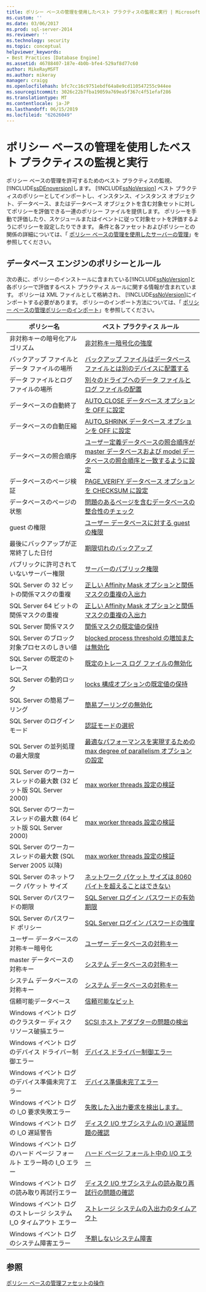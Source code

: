 ```yaml
---
title: ポリシー ベースの管理を使用したベスト プラクティスの監視と実行 | Microsoft Docs
ms.custom: ''
ms.date: 03/06/2017
ms.prod: sql-server-2014
ms.reviewer: ''
ms.technology: security
ms.topic: conceptual
helpviewer_keywords:
- Best Practices [Database Engine]
ms.assetid: 46788407-187e-4b0b-bfe4-529af8d77c60
author: MikeRayMSFT
ms.author: mikeray
manager: craigg
ms.openlocfilehash: bfc7cc16c9751ebdf64a8e9cd110547255c944ee
ms.sourcegitcommit: 3026c22b7fba19059a769ea5f367c4f51efaf286
ms.translationtype: MT
ms.contentlocale: ja-JP
ms.lasthandoff: 06/15/2019
ms.locfileid: "62626049"
---
```

# <a name="monitor-and-enforce-best-practices-by-using-policy-based-management"></a>ポリシー ベースの管理を使用したベスト プラクティスの監視と実行
  ポリシー ベースの管理を許可するためのベスト プラクティスの監視、[!INCLUDE[ssDEnoversion](../../includes/ssdenoversion-md.md)]します。 [!INCLUDE[ssNoVersion](../../includes/ssnoversion-md.md)] ベスト プラクティスのポリシーとしてインポートし、インスタンス、インスタンス オブジェクト、データベース、またはデータベース オブジェクトを含む対象セットに対してポリシーを評価できる一連のポリシー ファイルを提供します。 ポリシーを手動で評価したり、スケジュールまたはイベントに従って対象セットを評価するようにポリシーを設定したりできます。 条件と各ファセットおよびポリシーとの関係の詳細については、「 [ポリシー ベースの管理を使用したサーバーの管理](administer-servers-by-using-policy-based-management.md)」を参照してください。  
  
## <a name="policy-and-rules-for-database-engine"></a>データベース エンジンのポリシーとルール  
 次の表に、ポリシーのインストールに含まれている[!INCLUDE[ssNoVersion](../../includes/ssnoversion-md.md)]と各ポリシーで評価するベスト プラクティス ルールに関する情報が含まれています。 ポリシーは XML ファイルとして格納され、 [!INCLUDE[ssNoVersion](../../includes/ssnoversion-md.md)]にインポートする必要があります。 ポリシーのインポート方法については、「 [ポリシー ベースの管理ポリシーのインポート](import-a-policy-based-management-policy.md)」を参照してください。  
  
|ポリシー名|ベスト プラクティス ルール|  
|-----------------|------------------------|  
|非対称キーの暗号化アルゴリズム|[非対称キー暗号化の強度](asymmetric-keys-encryption-strength.md)|  
|バックアップ ファイルとデータ ファイルの場所|[バックアップ ファイルはデータベース ファイルとは別のデバイスに配置する](../../database-engine/backup-files-must-be-on-separate-devices-from-the-database-files.md)|  
|データ ファイルとログ ファイルの場所|[別々のドライブへのデータ ファイルとログ ファイルの配置](place-data-and-log-files-on-separate-drives.md)|  
|データベースの自動終了|[AUTO_CLOSE データベース オプションを OFF に設定](set-the-auto-close-database-option-to-off.md)|  
|データベースの自動圧縮|[AUTO_SHRINK データベース オプションを OFF に設定](set-the-auto-shrink-database-option-to-off.md)|  
|データベースの照合順序|[ユーザー定義データベースの照合順序が master データベースおよび model データベースの照合順序と一致するように設定](../../database-engine/set-collation-user-defined-databases-match-master-model-databases.md)|  
|データベースのページ検証|[PAGE_VERIFY データベース オプションを CHECKSUM に設定](set-the-page-verify-database-option-to-checksum.md)|  
|データベースのページの状態|[問題のあるページを含むデータベースの整合性のチェック](check-integrity-of-database-with-suspect-pages.md)|  
|guest の権限|[ユーザー データベースに対する guest の権限](guest-permissions-on-user-databases.md)|  
|最後にバックアップが正常終了した日付|[期限切れのバックアップ](outdated-backup.md)|  
|パブリックに許可されていないサーバー権限|[サーバーのパブリック権限](server-public-permissions.md)|  
|SQL Server の 32 ビットの関係マスクの重複|[正しい Affinity Mask オプションと関係マスクの重複の入出力](correct-affinity-mask-and-affinity-input-and-output-mask-overlap.md)|  
|SQL Server 64 ビットの関係マスクの重複|[正しい Affinity Mask オプションと関係マスクの重複の入出力](correct-affinity-mask-and-affinity-input-and-output-mask-overlap.md)|  
|SQL Server 関係マスク|[関係マスクの既定値の保持](keep-the-affinity-mask-default-value.md)|  
|SQL Server のブロック対象プロセスのしきい値|[blocked process threshold の増加または無効化](increase-or-disable-blocked-process-threshold.md)|  
|SQL Server の既定のトレース|[既定のトレース ログ ファイルの無効化](default-trace-log-files-disabled.md)|  
|SQL Server の動的ロック|[locks 構成オプションの既定値の保持](keep-the-locks-configuration-option-default-value.md)|  
|SQL Server の簡易プーリング|[簡易プーリングの無効化](disable-lightweight-pooling.md)|  
|SQL Server のログイン モード|[認証モードの選択](../security/choose-an-authentication-mode.md)|  
|SQL Server の並列処理の最大限度|[最適なパフォーマンスを実現するための max degree of parallelism オプションの設定](set-the-max-degree-of-parallelism-option-for-optimal-performance.md)|  
|SQL Server のワーカー スレッドの最大数 (32 ビット版 SQL Server 2000)|[max worker threads 設定の検証](verify-max-worker-threads-setting.md)|  
|SQL Server のワーカー スレッドの最大数 (64 ビット版 SQL Server 2000)|[max worker threads 設定の検証](verify-max-worker-threads-setting.md)|  
|SQL Server のワーカー スレッドの最大数 (SQL Server 2005 以降)|[max worker threads 設定の検証](verify-max-worker-threads-setting.md)|  
|SQL Server のネットワーク パケット サイズ|[ネットワーク パケット サイズは 8060 バイトを超えることはできない](network-packet-size-should-not-exceed-8060-bytes.md)|  
|SQL Server のパスワードの期限|[SQL Server ログイン パスワードの有効期限](sql-server-login-password-expiration.md)|  
|SQL Server のパスワード ポリシー|[SQL Server ログイン パスワードの強度](sql-server-login-password-strength.md)|  
|ユーザー データベースの対称キー暗号化|[ユーザー データベースの対称キー](symmetric-keys-on-user-databases.md)|  
|master データベースの対称キー|[システム データベースの対称キー](symmetric-keys-on-system-databases.md)|  
|システム データベースの対称キー|[システム データベースの対称キー](symmetric-keys-on-system-databases.md)|  
|信頼可能データベース|[信頼可能なビット](trustworthy-bit.md)|  
|Windows イベント ログのクラスター ディスク リソース破損エラー|[SCSI ホスト アダプターの問題の検出](detect-scsi-host-adapter-issues.md)|  
|Windows イベント ログのデバイス ドライバー制御エラー|[デバイス ドライバー制御エラー](device-driver-control-error.md)|  
|Windows イベント ログのデバイス準備未完了エラー|[デバイス準備未完了エラー](device-not-ready-error.md)|  
|Windows イベント ログの I_O 要求失敗エラー|[失敗した入出力要求を検出します。](detect-failed-input-and-output-requests.md)|  
|Windows イベント ログの I_O 遅延警告|[ディスク I/O サブシステムの I/O 遅延問題の確認](check-disk-input-and-output-subsystem-for-io-delay-problems.md)|  
|Windows イベント ログのハード ページ フォールト エラー時の I_O エラー|[ハード ページ フォールト中の I/O エラー](input-and-output-error-during-hard-page-fault.md)|  
|Windows イベント ログの読み取り再試行エラー|[ディスク I/O サブシステムの読み取り再試行の問題の確認](check-disk-input-output-subsystem-for-read-retry-problems.md)|  
|Windows イベント ログのストレージ システム I_O タイムアウト エラー|[ストレージ システムの入出力のタイムアウト](storage-system-input-output-time-out.md)|  
|Windows イベント ログのシステム障害エラー|[予期しないシステム障害](unexpected-system-failures.md)|  
  
## <a name="see-also"></a>参照  
 [ポリシー ベースの管理ファセットの操作](working-with-policy-based-management-facets.md)  
  
  

